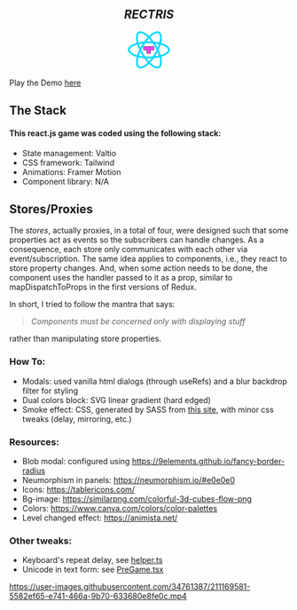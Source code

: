 <div align="center">
   <h2><i>RECTRIS</i></h2>
   <img src="src/assets/rectris.svg" width="15%">
</div>

Play the Demo [here](https://rectris.netlify.app)

## The Stack
#### This react.js game was coded using the following stack:
- State management: Valtio
- CSS framework: Tailwind
- Animations: Framer Motion
- Component library: N/A

## Stores/Proxies
The *stores*, actually proxies, in a total of four, were designed such that some properties act as events so the subscribers can handle changes. As a consequence, each store only communicates with each other via event/subscription. The same idea applies to components, i.e., they react to store property changes. And, when some action needs to be done, the component uses the handler passed to it as a prop, similar to mapDispatchToProps in the first versions of Redux.

In short, I tried to follow the mantra that says:
> *Components must be concerned only with displaying stuff*

rather than manipulating store properties.

### How To:
- Modals: used vanilla html dialogs (through useRefs) and a blur backdrop filter for styling
- Dual colors block: SVG linear gradient (hard edged)
- Smoke effect: CSS, generated by SASS from [this site](https://fribly.com/2019/02/06/pure-css-smoke-effect-purple-haze/), with minor css tweaks (delay, mirroring, etc.)

### Resources: 
- Blob modal: configured using https://9elements.github.io/fancy-border-radius
- Neumorphism in panels: https://neumorphism.io/#e0e0e0
- Icons: https://tablericons.com/
- Bg-image: https://similarpng.com/colorful-3d-cubes-flow-png
- Colors: https://www.canva.com/colors/color-palettes
- Level changed effect: https://animista.net/

### Other tweaks:
- Keyboard's repeat delay, see [helper.ts](src/Components/helper.ts)
- Unicode in text form: see [PreGame.tsx](src/Components/Modals/PreGame.tsx)


https://user-images.githubusercontent.com/34761387/211169581-5582ef65-e741-466a-9b70-633680e8fe0c.mp4

